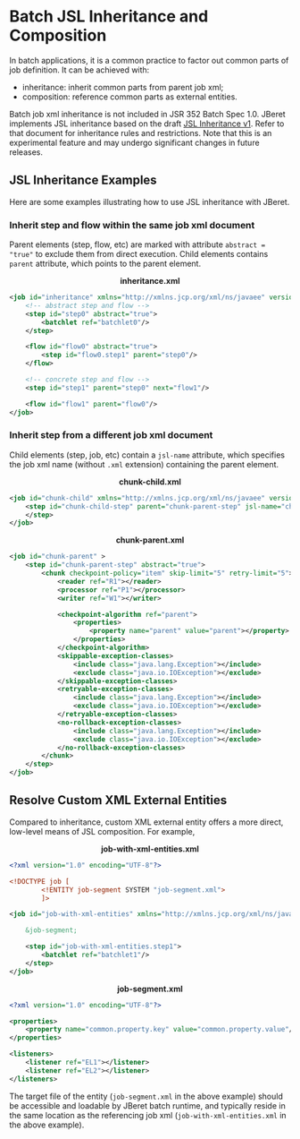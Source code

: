 # Batch JSL Inheritance and Composition

In batch applications, it is a common practice to factor out common parts of job definition. It can be achieved with:

* inheritance: inherit common parts from parent job xml;
* composition: reference common parts as external entities.

Batch job xml inheritance is not included in JSR 352 Batch Spec 1.0. JBeret implements JSL inheritance based on the draft [JSL Inheritance v1](https://java.net/projects/jbatch/downloads). Refer to that document for inheritance rules and restrictions.  Note that this is an experimental feature and may undergo significant changes in future releases.

## JSL Inheritance Examples
Here are some examples illustrating how to use JSL inheritance with JBeret.

### Inherit step and flow within the same job xml document
Parent elements (step, flow, etc) are marked with attribute `abstract = "true"` to exclude them from direct execution.  Child elements contains `parent` attribute, which points to the parent element.

<p align="center"><b>inheritance.xml</b></p>

```xml
<job id="inheritance" xmlns="http://xmlns.jcp.org/xml/ns/javaee" version="1.0">
    <!-- abstract step and flow -->
    <step id="step0" abstract="true">
        <batchlet ref="batchlet0"/>
    </step>

    <flow id="flow0" abstract="true">
        <step id="flow0.step1" parent="step0"/>
    </flow>

    <!-- concrete step and flow -->
    <step id="step1" parent="step0" next="flow1"/>

    <flow id="flow1" parent="flow0"/>
</job>

```

### Inherit step from a different job xml document
Child elements (step, job, etc) contain a `jsl-name` attribute, which specifies the job xml name (without `.xml` extension) containing the parent element.

<p align="center"><b>chunk-child.xml</b></p>

```xml
<job id="chunk-child" xmlns="http://xmlns.jcp.org/xml/ns/javaee" version="1.0">
    <step id="chunk-child-step" parent="chunk-parent-step" jsl-name="chunk-parent">
    </step>
</job>
```

<p align="center"><b>chunk-parent.xml</b></p>

```xml
<job id="chunk-parent" >
    <step id="chunk-parent-step" abstract="true">
        <chunk checkpoint-policy="item" skip-limit="5" retry-limit="5">
            <reader ref="R1"></reader>
            <processor ref="P1"></processor>
            <writer ref="W1"></writer>

            <checkpoint-algorithm ref="parent">
                <properties>
                    <property name="parent" value="parent"></property>
                </properties>
            </checkpoint-algorithm>
            <skippable-exception-classes>
                <include class="java.lang.Exception"></include>
                <exclude class="java.io.IOException"></exclude>
            </skippable-exception-classes>
            <retryable-exception-classes>
                <include class="java.lang.Exception"></include>
                <exclude class="java.io.IOException"></exclude>
            </retryable-exception-classes>
            <no-rollback-exception-classes>
                <include class="java.lang.Exception"></include>
                <exclude class="java.io.IOException"></exclude>
            </no-rollback-exception-classes>
        </chunk>
    </step>
</job>

```
## Resolve Custom XML External Entities
Compared to inheritance, custom XML external entity offers a more direct, low-level means of JSL composition. For example,

<p align="center"><b>job-with-xml-entities.xml</b></p>

```xml
<?xml version="1.0" encoding="UTF-8"?>

<!DOCTYPE job [
        <!ENTITY job-segment SYSTEM "job-segment.xml">
        ]>

<job id="job-with-xml-entities" xmlns="http://xmlns.jcp.org/xml/ns/javaee" version="1.0">

    &job-segment;

    <step id="job-with-xml-entities.step1">
        <batchlet ref="batchlet1"/>
    </step>
</job>
```

<p align="center"><b>job-segment.xml</b></p>

```xml
<?xml version="1.0" encoding="UTF-8"?>

<properties>
    <property name="common.property.key" value="common.property.value"/>
</properties>

<listeners>
    <listener ref="EL1"></listener>
    <listener ref="EL2"></listener>
</listeners>
```

The target file of the entity (`job-segment.xml` in the above example) should be accessible and loadable by JBeret batch runtime, and typically reside in the same location as the referencing job xml (`job-with-xml-entities.xml` in the above example).
